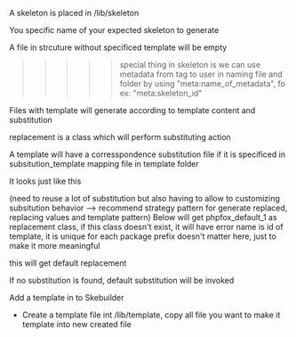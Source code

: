 A skeleton is placed in /lib/skeleton

You specific name of your expected skeleton to generate

A file in strcuture without specificed template will be empty

>>>>> special thing in skeleton is we can use metadata from <data> tag to user in naming file and folder
>>>>> by using "meta:name_of_metadata", fo ex: "meta:skeleton_id"

Files with template will generate according to template content and substitution 

replacement is a class which will perform substituting action 

A template will have a corresspondence substitution file if it is specificed in subsitution_template mapping file in template folder

It looks just like this

(need to reuse a lot of substitution but also having to allow to customizing subsitution behavior --> recommend strategy pattern for generate replaced, replacing values and template pattern) 
Below will get phpfox_default_1 as replacement class, if this class doesn't exist, it will have error
<template name='phpfox_block_default' package='phpfox'>
	<content>/template/phpfox_block_default.tpl</content>
	<replacement>phpfox_default_1</replacement> 
</template>
name is id of template, it is unique for each package
prefix doesn't matter here, just to make it more meaningful


this will get default replacement
<template name='se_block_default_2' package='phpfox'>
	<content>/template/phpfox_block_default_2.tpl</content>
</template>



If no substitution is found, default substitution will be invoked 

Add a template in to Skebuilder 

 + Create a template file int /lib/template, copy all file you want to make it template into new created file